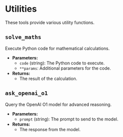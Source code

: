 # Utilities

These tools provide various utility functions.

## `solve_maths`

Execute Python code for mathematical calculations.

- **Parameters:**
  - `code` (string): The Python code to execute.
  - `**params`: Additional parameters for the code.
- **Returns:**
  - The result of the calculation.

## `ask_openai_o1`

Query the OpenAI O1 model for advanced reasoning.

- **Parameters:**
  - `prompt` (string): The prompt to send to the model.
- **Returns:**
  - The response from the model.